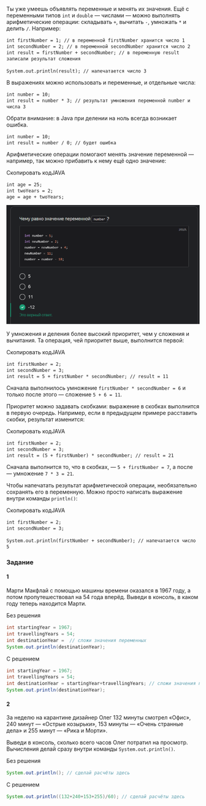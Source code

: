 Ты уже умеешь объявлять переменные и менять их значения. Ещё с переменными типов `int` и `double` — числами — можно выполнять арифметические операции: складывать `+`, вычитать `-`, умножать `*` и делить `/`. Например:

```
int firstNumber = 1; // в переменной firstNumber хранится число 1
int secondNumber = 2; // в переменной secondNumber хранится число 2
int result = firstNumber + secondNumber; // в переменную result записали результат сложения

System.out.println(result); // напечатается число 3 
```

В выражениях можно использовать и переменные, и отдельные числа:


```
int number = 10;
int result = number * 3; // результат умножения переменной number и числа 3 
```

Обрати внимание: в Java при делении на ноль всегда возникает ошибка.


```
int number = 10;
int result = number / 0; // будет ошибка 
```

Арифметические операции помогают менять значение переменной — например, так можно прибавить к нему ещё одно значение:

Скопировать кодJAVA

```
int age = 25;
int twoYears = 2;
age = age + twoYears; 
```
![img.png](img%2Fimg.png)

У умножения и деления более высокий приоритет, чем у сложения и вычитания. Та операция, чей приоритет выше, выполнится первой:

Скопировать кодJAVA

```
int firstNumber = 2;
int secondNumber = 3;
int result = 5 + firstNumber * secondNumber; // result = 11 
```

Сначала выполнилось умножение `firstNumber * secondNumber = 6` и только после этого — сложение `5 + 6 = 11`.

Приоритет можно задавать скобками: выражение в скобках выполнится в первую очередь. Например, если в предыдущем примере расставить скобки, результат изменится:

Скопировать кодJAVA

```
int firstNumber = 2;
int secondNumber = 3;
int result = (5 + firstNumber) * secondNumber; // result = 21 
```

Сначала выполнится то, что в скобках, — `5 + firstNumber = 7`, а после — умножение `7 * 3 = 21`.

Чтобы напечатать результат арифметической операции, необязательно сохранять его в переменную. Можно просто написать выражение внутри команды `println()`:

Скопировать кодJAVA

```
int firstNumber = 2;
int secondNumber = 3;

System.out.println(firstNumber + secondNumber); // напечатается число 5 
```

### Задание

#### 1 
Марти Макфлай с помощью машины времени оказался в 1967 году, а потом пропутешествовал на 54 года вперёд. Выведи в консоль, в каком году теперь находится Марти.

Без решения
```Java
int startingYear = 1967;
int travellingYears = 54;
int destinationYear =  // сложи значения переменных
System.out.println(destinationYear);
```

С решением
```Java
int startingYear = 1967;
int travellingYears = 54;
int destinationYear = startingYear+travellingYears; // сложи значения переменных
System.out.println(destinationYear);
```

#### 2
За неделю на карантине дизайнер Олег 132 минуты смотрел «Офис», 240 минут — «Острые козырьки», 153 минуты — «Очень странные дела» и 255 минут — «Рика и Морти».

Выведи в консоль, сколько всего часов Олег потратил на просмотр. Вычисления делай сразу внутри команды `System.out.println()`.

Без решения
```Java
System.out.println(); // сделай расчёты здесь
```

С решением
```Java
System.out.println((132+240+153+255)/60); // сделай расчёты здесь
```